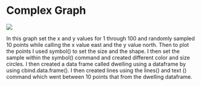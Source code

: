 # Complex Graph

![](Rplot_with_10_points)

In this graph set the x and y values for 1 through 100 and randomly sampled 10 points while calling the x value east and the y value north. Then to plot the points I used symbol() to set the size and the shape. I then set the sample within the symbol() command and created different color and size circles. I then created a data frame called dwelling using a dataframe by using cbind.data.frame(). I then created lines using the lines() and text () command which went between 10 points that from the dwelling dataframe.

